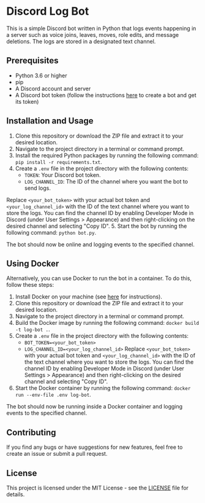 # Discord Log Bot

This is a simple Discord bot written in Python that logs events happening in a server such as voice joins, leaves, moves, role edits, and message deletions. The logs are stored in a designated text channel.

## Prerequisites

- Python 3.6 or higher
- pip
- A Discord account and server
- A Discord bot token (follow the instructions [here](https://discordpy.readthedocs.io/en/stable/discord.html) to create a bot and get its token)

## Installation and Usage

1. Clone this repository or download the ZIP file and extract it to your desired location.
2. Navigate to the project directory in a terminal or command prompt.
3. Install the required Python packages by running the following command: `pip install -r requirements.txt`.
4. Create a `.env` file in the project directory with the following contents:
   - `TOKEN`: Your Discord bot token.
   - `LOG_CHANNEL_ID`: The ID of the channel where you want the bot to send logs.
 
Replace `<your_bot_token>` with your actual bot token and `<your_log_channel_id>` with the ID of the text channel where you want to store the logs. 
You can find the channel ID by enabling Developer Mode in Discord (under User Settings > Appearance) and then right-clicking on the desired channel and selecting "Copy ID".
5. Start the bot by running the following command: `python bot.py`.

The bot should now be online and logging events to the specified channel.

## Using Docker

Alternatively, you can use Docker to run the bot in a container. To do this, follow these steps:

1. Install Docker on your machine (see [here](https://docs.docker.com/get-docker/) for instructions).
2. Clone this repository or download the ZIP file and extract it to your desired location.
3. Navigate to the project directory in a terminal or command prompt.
4. Build the Docker image by running the following command: `docker build -t log-bot .`.
5. Create a `.env` file in the project directory with the following contents:
   - `BOT_TOKEN=<your_bot_token>`
   - `LOG_CHANNEL_ID=<your_log_channel_id>`
Replace `<your_bot_token>` with your actual bot token and `<your_log_channel_id>` with the ID of the text channel where you want to store the logs. You can find the channel ID by enabling Developer Mode in Discord (under User Settings > Appearance) and then right-clicking on the desired channel and selecting "Copy ID".
6. Start the Docker container by running the following command: `docker run --env-file .env log-bot`.

The bot should now be running inside a Docker container and logging events to the specified channel.

## Contributing

If you find any bugs or have suggestions for new features, feel free to create an issue or submit a pull request.

## License

This project is licensed under the MIT License - see the [LICENSE](LICENSE) file for details.
